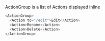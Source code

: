 ActionGroup is a list of Actions displayed inline

```js
<ActionGroup>
  <Action to="/edit">Edit</Action>
  <Action>Rename</Action>
  <Action>Delete</Action>
</ActionGroup>
```
